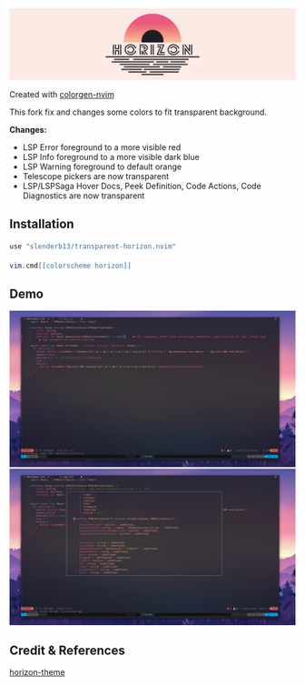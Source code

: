 ![title](./assets/title.png) 

Created with [colorgen-nvim](https://github.com/ChristianChiarulli/colorgen-nvim)

This fork fix and changes some colors to fit transparent background. 

**Changes:**
* LSP Error foreground to a more visible red
* LSP Info foreground to a more visible dark blue
* LSP Warning foreground to default orange
* Telescope pickers are now transparent
* LSP/LSPSaga Hover Docs, Peek Definition, Code Actions, Code Diagnostics are now transparent

## Installation

```lua
use "slenderb13/transparent-horizon.nvim"

vim.cmd[[colorscheme horizon]] 
```

## Demo

![1](./assets/1.png) 
![2](./assets/2.png) 

## Credit & References

[horizon-theme](https://github.com/jolaleye/horizon-theme-vscode)
